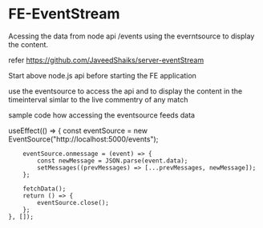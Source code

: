 # FE-EventStream
Acessing the data from node api /events using the everntsource to display the content. 


refer https://github.com/JaveedShaiks/server-eventStream 

Start above node.js api  before starting the FE application

use the eventsource to access the api and to display the content in the timeinterval simlar to the live commentry of any match

sample code how accessing the eventsource feeds data

 useEffect(() => {
        const eventSource = new EventSource("http://localhost:5000/events");

        eventSource.onmessage = (event) => {
            const newMessage = JSON.parse(event.data);
            setMessages((prevMessages) => [...prevMessages, newMessage]);
        };

        fetchData();
        return () => {
            eventSource.close();
        };
    }, []);
